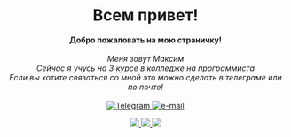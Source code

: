 <h1 align="center">Всем привет!</h1>
<p align="center">
    <b>Добро пожаловать на мою страничку!</b><br><br>
    <i>
        Меня зовут Максим<br>
        Сейчас я учусь на 3 курсе в колледже на программиста<br>
        Если вы хотите связаться со мной это можно сделать в телеграме или по почте!<br>
    </i><br>
    <a href="https://t.me/RayXaus">
        <img src="https://img.shields.io/badge/Telegram-blue?style=flat-square&logo=telegram&logoColor=white" alt="Telegram">
    </a>
    <a href="mailto:ampaipts@gmail.com">
        <img src="https://img.shields.io/badge/Email-blue?style=flat-square&logo=gmail&logoColor=white" alt="e-mail">
    </a>
</p>


<p align="center">
  <a href="https://github.com/max69-cyber">
    <img src="http://github-profile-summary-cards.vercel.app/api/cards/profile-details?username=max69-cyber&theme=aura" />
  </a>
  <a href="https://github.com/max69-cyber">
    <img src="https://github-readme-streak-stats.herokuapp.com?user=max69-cyber&theme=aura&hide_border=true&border_radius=0" />
  </a>
  <a href="https://github.com/max69-cyber">
    <img src="http://github-profile-summary-cards.vercel.app/api/cards/repos-per-language?username=max69-cyber&theme=aura" />
  </a>
</p>

<!--
**max69-cyber/max69-cyber** is a ✨ _special_ ✨ repository because its `README.md` (this file) appears on your GitHub profile.

Here are some ideas to get you started:

- 🔭 I’m currently working on ...
- 🌱 I’m currently learning ...
- 👯 I’m looking to collaborate on ...
- 🤔 I’m looking for help with ...
- 💬 Ask me about ...
- 📫 How to reach me: ...
- 😄 Pronouns: ...
- ⚡ Fun fact: ...
-->
